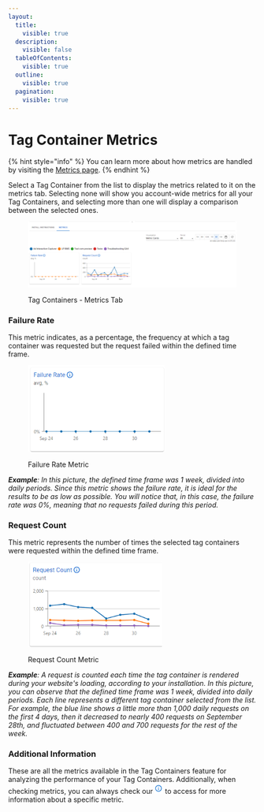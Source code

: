 ```yaml
---
layout:
  title:
    visible: true
  description:
    visible: false
  tableOfContents:
    visible: true
  outline:
    visible: true
  pagination:
    visible: true
---
```


# Tag Container Metrics

{% hint style="info" %}
You can learn more about how metrics are handled by visiting the [Metrics page](../metrics.md).
{% endhint %}

Select a Tag Container from the list to display the metrics related to it on the metrics tab. Selecting none will show you account-wide metrics for all your Tag Containers, and selecting more than one will display a comparison between the selected ones.

<figure><img src="../../.gitbook/assets/image (12) (1).png" alt=""><figcaption><p>Tag Containers - Metrics Tab</p></figcaption></figure>

### Failure Rate

This metric indicates, as a percentage, the frequency at which a tag container was requested but the request failed within the defined time frame.

<div data-full-width="false">

<figure><img src="../../.gitbook/assets/image (14) (1).png" alt="" width="278"><figcaption><p>Failure Rate Metric</p></figcaption></figure>

</div>

_**Example**: In this picture, the defined time frame was 1 week, divided into daily periods. Since this metric shows the failure rate, it is ideal for the results to be as low as possible. You will notice that, in this case, the failure rate was 0%, meaning that no requests failed during this period._

### Request Count

This metric represents the number of times the selected tag containers were requested within the defined time frame.

<div data-full-width="true">

<figure><img src="../../.gitbook/assets/image (15) (1).png" alt="" width="272"><figcaption><p>Request Count Metric</p></figcaption></figure>

</div>

_**Example**: A request is counted each time the tag container is rendered during your website's loading, according to your installation. In this picture, you can observe that the defined time frame was 1 week, divided into daily periods. Each line represents a different tag container selected from the list. For example, the blue line shows a little more than 1,000 daily requests on the first 4 days, then it decreased to nearly 400 requests on September 28th, and fluctuated between 400 and 700 requests for the rest of the week._

### Additional Information

These are all the metrics available in the Tag Containers feature for analyzing the performance of your Tag Containers. Additionally, when checking metrics, you can always check our <img src="../../.gitbook/assets/image (28) (2).png" alt="Information" data-size="line"> to access for more information about a specific metric.
